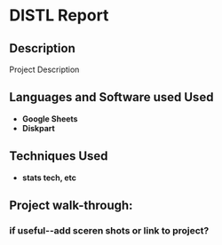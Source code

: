 <h1>DISTL Report </h1>



<h2>Description</h2>
Project Description
<br />


<h2>Languages and Software used Used</h2>

- <b>Google Sheets</b> 
- <b>Diskpart</b>

<h2>Techniques Used </h2>

- <b> stats tech, etc</b>

<h2>Project walk-through:</h2>
<h3> if useful--add sceren shots or link to project? </h3>



<!--
 ```diff
- text in red
+ text in green
! text in orange
# text in gray
@@ text in purple (and bold)@@
```
--!>
